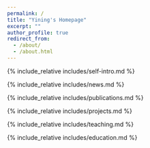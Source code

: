 ```yaml
---
permalink: /
title: "Yining's Homepage"
excerpt: ""
author_profile: true
redirect_from: 
  - /about/
  - /about.html
---
```


<span class='anchor' id='about-me'></span>
{% include_relative includes/self-intro.md %}

{% include_relative includes/news.md %}

{% include_relative includes/publications.md %}

{% include_relative includes/projects.md %}

{% include_relative includes/teaching.md %}

{% include_relative includes/education.md %}